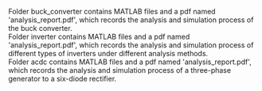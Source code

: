 Folder buck_converter contains MATLAB files and a pdf named 'analysis_report.pdf', which records the analysis and simulation process of the buck converter.  
Folder inverter contains MATLAB files and a pdf named 'analysis_report.pdf', which records the analysis and simulation process of different types of inverters under different analysis methods.  
Folder acdc contains MATLAB files and a pdf named 'analysis_report.pdf', which records the analysis and simulation process of a three-phase generator to a six-diode rectifier.
